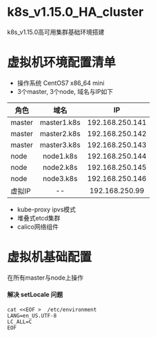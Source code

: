 # k8s_v1.15.0_HA_cluster
k8s_v1.15.0高可用集群基础环境搭建

# 虚拟机环境配置清单
- 操作系统 CentOS7 x86_64 mini  
- 3个master, 3个node, 域名与IP如下  

| 角色      | 域名     | IP     |
| ---------- | :-----------:  | :-----------: |
| master     | master1.k8s  | 192.168.250.141  |
| master     | master2.k8s  | 192.168.250.142  |
| master     | master3.k8s  | 192.168.250.143  |
| node     | node1.k8s  | 192.168.250.144  |
| node     | node2.k8s  | 192.168.250.145  |
| node     | node3.k8s  | 192.168.250.146  |
| 虚拟IP     | --  | 192.168.250.99  |

- kube-proxy ipvs模式  
- 堆叠式etcd集群  
- calico网络组件  

# 虚拟机基础配置
在所有master与node上操作  

#### 解决 setLocale 问题  
```  
cat <<EOF >  /etc/environment
LANG=en_US.UTF-8
LC_ALL=C
EOF
```  
